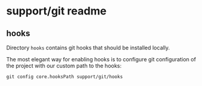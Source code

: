 # support/git readme

## hooks
Directory `hooks` contains git hooks that should be installed locally.

The most elegant way for enabling hooks is to configure git configuration of the project with our custom path to the hooks:

    git config core.hooksPath support/git/hooks
